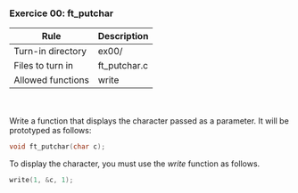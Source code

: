 ### Exercice 00: ft_putchar
| Rule              | Description  |
| ----------------- | ------------ |
| Turn-in directory | ex00/        |
| Files to turn in  | ft_putchar.c |
| Allowed functions | write        |
<br><br>
Write a function that displays the character passed as a parameter.
It will be prototyped as follows:
```c
void ft_putchar(char c);
```
To display the character, you must use the _write_ function as follows.
```c
write(1, &c, 1);
```
